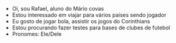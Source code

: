-  Oi, sou Rafael, aluno do Mário covas
-  Estou interessado em viajar para vários países sendo jogador
-  Eu gosto de jogar bola, assistir os jogos do Corinthians
-  Estou procurando fazer testes para bases de clubes de futebol
-  Pronomes: Ele/Dele
  
<!---
RafaelJrmc24/RafaelJrmc24 é um repositório ✨ especial ✨ porque seu `README.md` (este arquivo) aparece no seu perfil do GitHub.
Você pode clicar no link Visualizar para dar uma olhada nas suas alterações.

